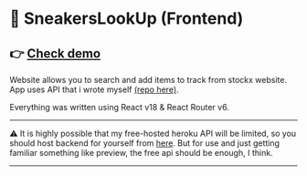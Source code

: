 # 👟 SneakersLookUp (Frontend)

## 👉 [Check demo](https://ike-gg.github.io/sneakersLookUp-frontend/)

Website allows you to search and add items to track from stockx website.
App uses API that i wrote myself [(repo here)](https://github.com/ike-gg/sneakersLookUp-backend).

Everything was written using React v18 & React Router v6.

---

⚠️ It is highly possible that my free-hosted heroku API will be limited, so you should host backend for yourself from [here](https://github.com/ike-gg/sneakersLookUp-backend).
But for use and just getting familiar something like preview, the free api should be enough, I think.

---
